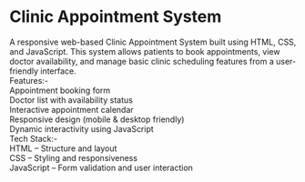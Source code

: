 # Clinic Appointment System <br>
A responsive web-based Clinic Appointment System built using HTML, CSS, and JavaScript. This system allows patients to book appointments, view doctor availability, and manage basic clinic scheduling features from a user-friendly interface. <br>
Features:- <br>
Appointment booking form <br>
Doctor list with availability status <br>
Interactive appointment calendar <br>
Responsive design (mobile & desktop friendly) <br>
Dynamic interactivity using JavaScript <br>
Tech Stack:- <br>
HTML – Structure and layout <br>
CSS – Styling and responsiveness <br>
JavaScript – Form validation and user interaction
